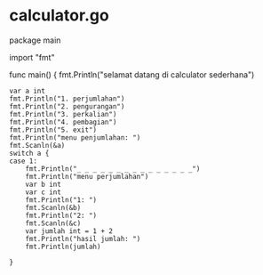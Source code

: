# calculator.go

package main

import "fmt"

func main() {
	fmt.Println("selamat datang di calculator sederhana")

	var a int
	fmt.Println("1. perjumlahan")
	fmt.Println("2. pengurangan")
	fmt.Println("3. perkalian")
	fmt.Println("4. pembagian")
	fmt.Println("5. exit")
	fmt.Println("menu penjumlahan: ")
	fmt.Scanln(&a)
	switch a {
	case 1: 
		fmt.Println("_ _ _ _ _ _ _ _ _ _ _ _ _ _ _")
		fmt.Println("menu perjumlahan")
		var b int
		var c int
		fmt.Println("1: ")
		fmt.Scanln(&b)
		fmt.Println("2: ")
		fmt.Scanln(&c)
		var jumlah int = 1 + 2
		fmt.Println("hasil jumlah: ")
		fmt.Println(jumlah)

	}
